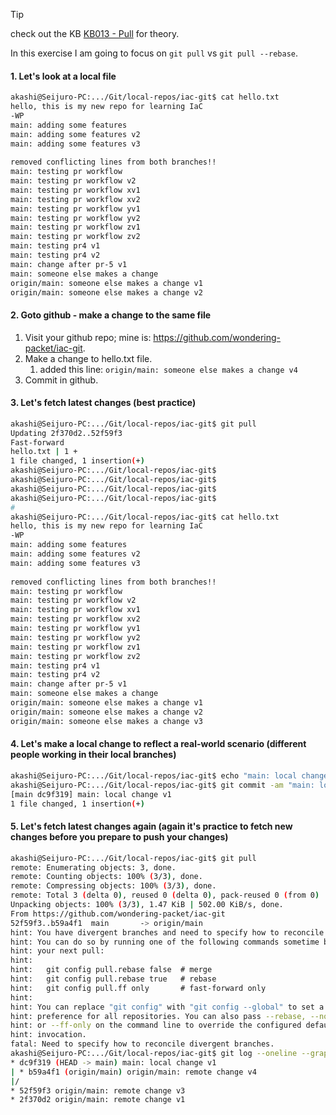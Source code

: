 > [!tip]
> check out the KB [KB013 - Pull](../KBs/KB013%20-%20Pull.md) for theory.

In this exercise I am going to focus on `git pull` vs `git pull --rebase`.

#### **1.  Let's look at a local file**

```bash
akashi@Seijuro-PC:.../Git/local-repos/iac-git$ cat hello.txt  
hello, this is my new repo for learning IaC  
-WP  
main: adding some features  
main: adding some features v2  
main: adding some features v3  
  
removed conflicting lines from both branches!!  
main: testing pr workflow  
main: testing pr workflow v2  
main: testing pr workflow xv1  
main: testing pr workflow xv2  
main: testing pr workflow yv1  
main: testing pr workflow yv2  
main: testing pr workflow zv1  
main: testing pr workflow zv2  
main: testing pr4 v1  
main: testing pr4 v2  
main: change after pr-5 v1  
main: someone else makes a change  
origin/main: someone else makes a change v1  
origin/main: someone else makes a change v2  
```

#### 2. **Goto github - make a change to the same file**

1. Visit your github repo; mine is: https://github.com/wondering-packet/iac-git.
2. Make a change to hello.txt file.
	1. added this line: `origin/main: someone else makes a change v4`
3. Commit in github.

#### **3. Let's fetch latest changes (best practice)**

```bash
akashi@Seijuro-PC:.../Git/local-repos/iac-git$ git pull  
Updating 2f370d2..52f59f3  
Fast-forward  
hello.txt | 1 +  
1 file changed, 1 insertion(+)  
akashi@Seijuro-PC:.../Git/local-repos/iac-git$  
akashi@Seijuro-PC:.../Git/local-repos/iac-git$  
akashi@Seijuro-PC:.../Git/local-repos/iac-git$  
akashi@Seijuro-PC:.../Git/local-repos/iac-git$  
# 
akashi@Seijuro-PC:.../Git/local-repos/iac-git$ cat hello.txt  
hello, this is my new repo for learning IaC  
-WP  
main: adding some features  
main: adding some features v2  
main: adding some features v3  
  
removed conflicting lines from both branches!!  
main: testing pr workflow  
main: testing pr workflow v2  
main: testing pr workflow xv1  
main: testing pr workflow xv2  
main: testing pr workflow yv1  
main: testing pr workflow yv2  
main: testing pr workflow zv1  
main: testing pr workflow zv2  
main: testing pr4 v1  
main: testing pr4 v2  
main: change after pr-5 v1  
main: someone else makes a change  
origin/main: someone else makes a change v1  
origin/main: someone else makes a change v2  
origin/main: someone else makes a change v3  
```

#### **4. Let's make a local change to reflect a real-world scenario (different people working in their local branches)**

```bash
akashi@Seijuro-PC:.../Git/local-repos/iac-git$ echo "main: local change v1" >> hello.txt  
akashi@Seijuro-PC:.../Git/local-repos/iac-git$ git commit -am "main: local change v1"  
[main dc9f319] main: local change v1  
1 file changed, 1 insertion(+)  
```

#### **5. Let's fetch latest changes again (again it's practice to fetch new changes before you prepare to push your changes)**

```bash
akashi@Seijuro-PC:.../Git/local-repos/iac-git$ git pull  
remote: Enumerating objects: 3, done.  
remote: Counting objects: 100% (3/3), done.  
remote: Compressing objects: 100% (3/3), done.  
remote: Total 3 (delta 0), reused 0 (delta 0), pack-reused 0 (from 0)  
Unpacking objects: 100% (3/3), 1.47 KiB | 502.00 KiB/s, done.  
From https://github.com/wondering-packet/iac-git  
52f59f3..b59a4f1  main       -> origin/main  
hint: You have divergent branches and need to specify how to reconcile them.  
hint: You can do so by running one of the following commands sometime before  
hint: your next pull:  
hint:  
hint:   git config pull.rebase false  # merge  
hint:   git config pull.rebase true   # rebase  
hint:   git config pull.ff only       # fast-forward only  
hint:  
hint: You can replace "git config" with "git config --global" to set a default  
hint: preference for all repositories. You can also pass --rebase, --no-rebase,  
hint: or --ff-only on the command line to override the configured default per  
hint: invocation.  
fatal: Need to specify how to reconcile divergent branches.  
akashi@Seijuro-PC:.../Git/local-repos/iac-git$ git log --oneline --graph --all  
* dc9f319 (HEAD -> main) main: local change v1  
| * b59a4f1 (origin/main) origin/main: remote change v4  
|/  
* 52f59f3 origin/main: remote change v3  
* 2f370d2 origin/main: remote change v1
```

